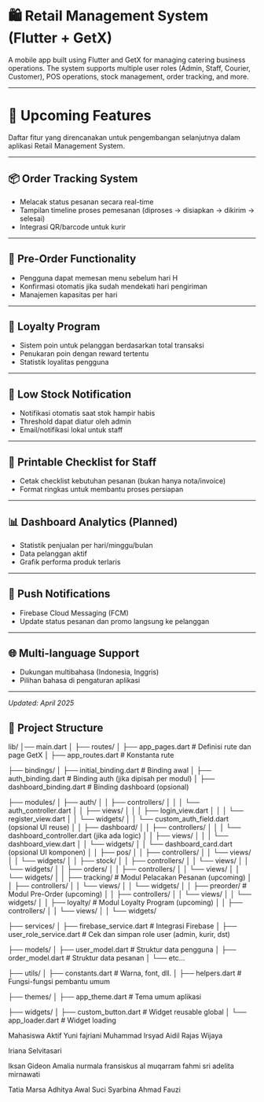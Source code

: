 # 🛍️ Retail Management System (Flutter + GetX)

A mobile app built using Flutter and GetX for managing catering business operations. The system supports multiple user roles (Admin, Staff, Courier, Customer), POS operations, stock management, order tracking, and more.

---

# 🚧 Upcoming Features

Daftar fitur yang direncanakan untuk pengembangan selanjutnya dalam aplikasi Retail Management System.

---

## 📦 Order Tracking System
- Melacak status pesanan secara real-time
- Tampilan timeline proses pemesanan (diproses → disiapkan → dikirim → selesai)
- Integrasi QR/barcode untuk kurir

---

## 🛒 Pre-Order Functionality
- Pengguna dapat memesan menu sebelum hari H
- Konfirmasi otomatis jika sudah mendekati hari pengiriman
- Manajemen kapasitas per hari

---

## 🎁 Loyalty Program
- Sistem poin untuk pelanggan berdasarkan total transaksi
- Penukaran poin dengan reward tertentu
- Statistik loyalitas pengguna

---

## 🔔 Low Stock Notification
- Notifikasi otomatis saat stok hampir habis
- Threshold dapat diatur oleh admin
- Email/notifikasi lokal untuk staff

---

## 🧾 Printable Checklist for Staff
- Cetak checklist kebutuhan pesanan (bukan hanya nota/invoice)
- Format ringkas untuk membantu proses persiapan

---

## 📊 Dashboard Analytics (Planned)
- Statistik penjualan per hari/minggu/bulan
- Data pelanggan aktif
- Grafik performa produk terlaris

---

## 📲 Push Notifications
- Firebase Cloud Messaging (FCM)
- Update status pesanan dan promo langsung ke pelanggan

---

## 🌐 Multi-language Support
- Dukungan multibahasa (Indonesia, Inggris)
- Pilihan bahasa di pengaturan aplikasi

---

_Updated: April 2025_


## 📁 Project Structure
lib/
│── main.dart
│
├── routes/
│   ├── app_pages.dart          # Definisi rute dan page GetX
│   ├── app_routes.dart         # Konstanta rute

├── bindings/
│   ├── initial_binding.dart    # Binding awal
│   ├── auth_binding.dart       # Binding auth (jika dipisah per modul)
│   ├── dashboard_binding.dart  # Binding dashboard (opsional)

├── modules/
│   ├── auth/
│   │   ├── controllers/
│   │   │   └── auth_controller.dart
│   │   ├── views/
│   │   │   ├── login_view.dart
│   │   │   └── register_view.dart
│   │   └── widgets/
│   │       └── custom_auth_field.dart (opsional UI reuse)
│
│   ├── dashboard/
│   │   ├── controllers/
│   │   │   └── dashboard_controller.dart (jika ada logic)
│   │   ├── views/
│   │   │   └── dashboard_view.dart
│   │   └── widgets/
│   │       └── dashboard_card.dart (opsional UI komponen)
│
│   ├── pos/
│   │   ├── controllers/
│   │   └── views/
│   │   └── widgets/
│
│   ├── stock/
│   │   ├── controllers/
│   │   └── views/
│   │   └── widgets/
│
│   ├── orders/
│   │   ├── controllers/
│   │   └── views/
│   │   └── widgets/
│
│   ├── tracking/               # Modul Pelacakan Pesanan (upcoming)
│   │   ├── controllers/
│   │   └── views/
│   │   └── widgets/
│
│   ├── preorder/               # Modul Pre-Order (upcoming)
│   │   ├── controllers/
│   │   └── views/
│   │   └── widgets/
│
│   ├── loyalty/                # Modul Loyalty Program (upcoming)
│   │   ├── controllers/
│   │   └── views/
│   │   └── widgets/

├── services/
│   ├── firebase_service.dart     # Integrasi Firebase
│   ├── user_role_service.dart    # Cek dan simpan role user (admin, kurir, dst)

├── models/
│   ├── user_model.dart           # Struktur data pengguna
│   ├── order_model.dart          # Struktur data pesanan
│   └── etc...

├── utils/
│   ├── constants.dart            # Warna, font, dll.
│   ├── helpers.dart              # Fungsi-fungsi pembantu umum

├── themes/
│   ├── app_theme.dart            # Tema umum aplikasi

├── widgets/
│   ├── custom_button.dart        # Widget reusable global
│   └── app_loader.dart           # Widget loading



Mahasiswa Aktif
Yuni fajriani
Muhammad Irsyad
Aidil
Rajas Wijaya

Iriana
Selvitasari


Iksan
Gideon
Amalia
nurmala
fransiskus
al muqarram
fahmi
sri adelita
mirnawati

Tatia
Marsa
Adhitya
Awal
Suci
Syarbina
Ahmad Fauzi